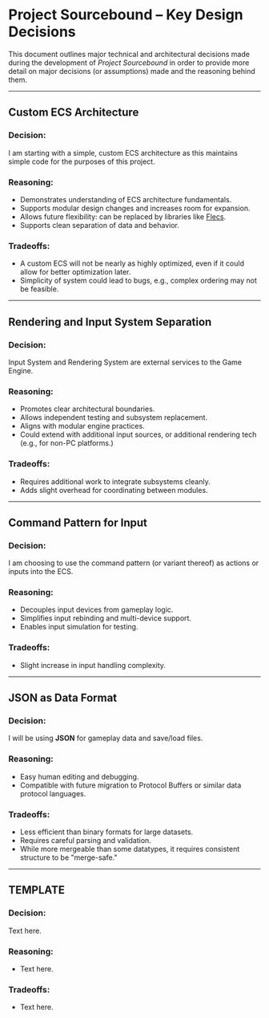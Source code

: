 # Project Sourcebound – Key Design Decisions

This document outlines major technical and architectural decisions made during the development of _Project Sourcebound_ in order to provide more detail on major decisions (or assumptions) made and the reasoning behind them.

---
## Custom ECS Architecture

### Decision:
I am starting with a simple, custom ECS architecture as this maintains simple code for the purposes of this project. 
### Reasoning:
- Demonstrates understanding of ECS architecture fundamentals.
- Supports modular design changes and increases room for expansion.
- Allows future flexibility: can be replaced by libraries like [Flecs](https://www.flecs.dev/flecs/).   
- Supports clean separation of data and behavior.
### Tradeoffs:
- A custom ECS will not be nearly as highly optimized, even if it could allow for better optimization later.
- Simplicity of system could lead to bugs, e.g., complex ordering may not be feasible.
---
## Rendering and Input System Separation

### Decision:  
Input System and Rendering System are external services to the Game Engine.
### Reasoning:  
- Promotes clear architectural boundaries.
- Allows independent testing and subsystem replacement.
- Aligns with modular engine practices.
- Could extend with additional input sources, or additional rendering tech (e.g., for non-PC platforms.)
### Tradeoffs:  
- Requires additional work to integrate subsystems cleanly.
- Adds slight overhead for coordinating between modules.
---
## Command Pattern for Input

### Decision:
I am choosing to use the command pattern (or variant thereof) as actions or inputs into the ECS.
### Reasoning:
- Decouples input devices from gameplay logic.
- Simplifies input rebinding and multi-device support.
- Enables input simulation for testing.
### Tradeoffs:
- Slight increase in input handling complexity.
---
## JSON as Data Format

### Decision:  
I will be using **JSON** for gameplay data and save/load files.
### Reasoning:  
- Easy human editing and debugging.
- Compatible with future migration to Protocol Buffers or similar data protocol languages.
### Tradeoffs:  
- Less efficient than binary formats for large datasets.
- Requires careful parsing and validation.
- While more mergeable than some datatypes, it requires consistent structure to be "merge-safe."
---
## TEMPLATE

### Decision:  
Text here.
### Reasoning:  
- Text here.
### Tradeoffs:  
- Text here.